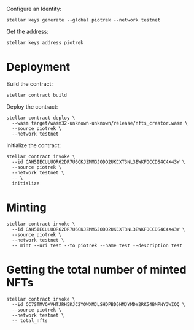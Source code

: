 Configure an Identity:

```
stellar keys generate --global piotrek --network testnet
```

Get the address:

```
stellar keys address piotrek
```

# Deployment

Build the contract:

```
stellar contract build
```

Deploy the contract:

```
stellar contract deploy \
  --wasm target/wasm32-unknown-unknown/release/nfts_creator.wasm \
  --source piotrek \
  --network testnet
```

Initialize the contract:

```
stellar contract invoke \                               
  --id CAH5IECULUOR62DR7U6CKJZMMGJODO2UKCXT3NL3EWKFOCCDS4C4X43W \
  --source piotrek \
  --network testnet \
  -- \
  initialize
```

# Minting

```
stellar contract invoke \                               
  --id CAH5IECULUOR62DR7U6CKJZMMGJODO2UKCXT3NL3EWKFOCCDS4C4X43W \
  --source piotrek \
  --network testnet \
  -- mint --uri test --to piotrek --name test --description test
```

# Getting the total number of minted NFTs

```
stellar contract invoke \
  --id CC7STMVOXVHTJRH5KJC2YOWXMJLSHDPBD5HMJYMDY2RK54BMPNY3WIOQ \
  --source piotrek \
  --network testnet \
  -- total_nfts
```
